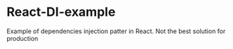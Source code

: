# React-DI-example

Example of dependencies injection patter in React.
Not the best solution for production
